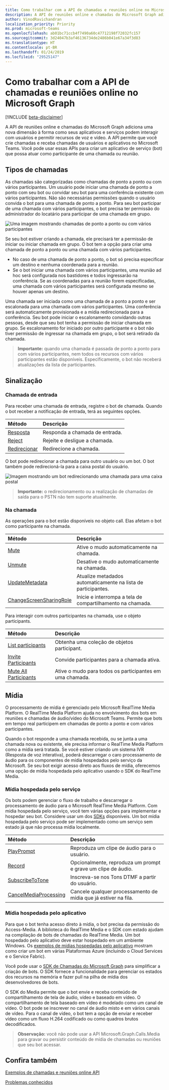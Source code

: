 ```yaml
---
title: Como trabalhar com a API de chamadas e reuniões online no Microsoft Graph
description: A API de reuniões online e chamadas do Microsoft Graph adiciona uma nova dimensão à forma como seus aplicativos e serviços podem interagir com usuários e permitir recursos de voz e vídeo. A API permite que você crie chamadas e receba chamadas de usuários e aplicativos no Microsoft Teams. Você pode usar essas APIs para criar um aplicativo de serviço (bot) que possa atuar como participante de uma chamada ou reunião.
author: VinodRavichandran
localization_priority: Priority
ms.prod: microsoft-teams
ms.openlocfilehash: ab01bc71ccb4f7490a60c47712198f72032fc157
ms.sourcegitcommit: 3d24047b3af46136734de2486b041e67a34f3d83
ms.translationtype: HT
ms.contentlocale: pt-BR
ms.lasthandoff: 01/24/2019
ms.locfileid: "29525147"
---
```

# <a name="working-with-the-calls-and-online-meetings-api-in-microsoft-graph"></a>Como trabalhar com a API de chamadas e reuniões online no Microsoft Graph

[!INCLUDE [beta-disclaimer](../../includes/beta-disclaimer.md)]

A API de reuniões online e chamadas do Microsoft Graph adiciona uma nova dimensão à forma como seus aplicativos e serviços podem interagir com usuários e permitir recursos de voz e vídeo. A API permite que você crie chamadas e receba chamadas de usuários e aplicativos no Microsoft Teams. Você pode usar essas APIs para criar um aplicativo de serviço (bot) que possa atuar como participante de uma chamada ou reunião.

## <a name="call-types"></a>Tipos de chamadas

As chamadas são categorizadas como chamadas de ponto a ponto ou com vários participantes. Um usuário pode iniciar uma chamada de ponto a ponto com seu bot ou convidar seu bot para uma conferência existente com vários participantes. Não são necessárias permissões quando o usuário convida o bot para uma chamada de ponto a ponto. Para seu bot participar de uma chamada com vários participantes, o bot precisa ter permissão do administrador do locatário para participar de uma chamada em grupo.

![Uma imagem mostrando chamadas de ponto a ponto ou com vários participantes](https://cdn.graph.office.net/prod/GraphDocuments/en-us/concepts/images/call-types.png)

Se seu bot estiver criando a chamada, ele precisará ter a permissão de iniciar ou iniciar chamada em grupo. O bot tem a opção para criar uma chamada de ponto a ponto ou uma chamada com vários participantes.

- No caso de uma chamada de ponto a ponto, o bot só precisa especificar um destino e nenhuma coordenada para a reunião. 
- Se o bot iniciar uma chamada com vários participantes, uma reunião ad hoc será configurada nos bastidores e todos ingressarão na conferência. Se as coordenadas para a reunião forem especificadas, uma chamada com vários participantes será configurada mesmo se houver apenas um destino.

Uma chamada ser iniciada como uma chamada de a ponto a ponto e ser escalonada para uma chamada com vários participantes. Uma conferência será automaticamente provisionada e a mídia redirecionada para a conferência. Seu bot pode iniciar o escalonamento convidando outras pessoas, desde que seu bot tenha a permissão de iniciar chamada em grupo. Se escalonamento for iniciado por outro participante e o bot não tiver permissão de ingressar na chamada em grupo, o bot será retirado da chamada.

> **Importante:** quando uma chamada é passada de ponto a ponto para com vários participantes, nem todos os recursos com vários participantes estão disponíveis. Especificamente, o bot não receberá atualizações da lista de participantes.

## <a name="signaling"></a>Sinalização

### <a name="incoming-call"></a>Chamada de entrada

Para receber uma chamada de entrada, registre o bot de chamada. Quando o bot receber a notificação de entrada, terá as seguintes opções.

| Método                              | Descrição                                  |
|:------------------------------------|:---------------------------------------------|
| [Resposta](../api/call-answer.md)     | Responda a chamada de entrada.                    |
| [Reject](../api/call-reject.md)     | Rejeite e desligue a chamada.                  |
| [Redirecionar](../api/call-redirect.md) | Redirecione a chamada.                           |

O bot pode redirecionar a chamada para outro usuário ou um bot. O bot também pode redirecioná-la para a caixa postal do usuário.

![Imagem mostrando um bot redirecionando uma chamada para uma caixa postal](https://cdn.graph.office.net/prod/GraphDocuments/en-us/concepts/images/call-handling.png)

> **Importante:** o redirecionamento ou a realização de chamadas de saída para o PSTN não tem suporte atualmente.

### <a name="in-call"></a>Na chamada

As operações para o bot estão disponíveis no objeto call. Elas afetam o bot como participante na chamada.

| Método                                                            | Descrição                                  |
|:------------------------------------------------------------------|:---------------------------------------------|
| [Mute](../api/call-mute.md)                                       | Ative o mudo automaticamente na chamada.                       |
| [Unmute](../api/call-unmute.md)                                   | Desative o mudo automaticamente na chamada.                     |
| [UpdateMetadata](../api/call-updatemetadata.md)                   | Atualize metadados automaticamente na lista de participantes.          |
| [ChangeScreenSharingRole](../api/call-changescreensharingrole.md) | Inicie e interrompa a tela de compartilhamento na chamada.   |

Para interagir com outros participantes na chamada, use o objeto participants.

| Método                                                            | Descrição                                  |
|:------------------------------------------------------------------|:---------------------------------------------|
| [List participants](../api/call-list-participants.md)             | Obtenha uma coleção de objetos participant.         |
| [Invite Participants](../api/participant-invite.md)               | Convide participantes para a chamada ativa.      |
| [Mute All Participants](../api/participant-muteall.md)            | Ative o mudo para todos os participantes em uma chamada.           |

## <a name="media"></a>Mídia

O processamento de mídia é gerenciado pelo Microsoft RealTime Media Platform. O RealTime Media Platform ajuda no envolvimento dos bots em reuniões e chamadas de áudio/vídeo do Microsoft Teams. Permite que bots em tempo real participem em chamadas de ponto a ponto e com vários participantes.

Quando o bot responde a uma chamada recebida, ou se junta a uma chamada nova ou existente, ele precisa informar o RealTime Media Platform como a mídia será tratada. Se você estiver criando um sistema IVR (Resposta de voz interativa), poderá descarregar o caro processamento de áudio para os componentes de mídia hospedados pelo serviço da Microsoft. Se seu bot exigir acesso direto aos fluxos de mídia, oferecemos uma opção de mídia hospedada pelo aplicativo usando o SDK do RealTime Media.

### <a name="service-hosted-media"></a>Mídia hospedada pelo serviço

Os bots podem gerenciar o fluxo de trabalho e descarregar o processamento de áudio para o Microsoft RealTime Media Platform. Com mídia hospedada pelo serviço, você tem várias opções para implementar e hospedar seu bot. Considere usar um dos [SDKs](https://developer.microsoft.com/graph/code-samples-and-sdks) disponíveis. Um bot mídia hospedada pelo serviço pode ser implementado como um serviço sem estado já que não processa mídia localmente.

| Método                                                        | Descrição                                             |
|:--------------------------------------------------------------|:--------------------------------------------------------|
| [PlayPrompt](../api/call-playprompt.md)                       | Reproduza um clipe de áudio para o usuário.                         |
| [Record](../api/call-record.md)                               | Opcionalmente, reproduza um prompt e grave um clipe de áudio.      |
| [SubscribeToTone](../api/call-subscribetotone.md)             | Inscreva-se nos Tons DTMF a partir do usuário.                  |
| [CancelMediaProcessing](../api/call-cancelmediaprocessing.md) | Cancele qualquer processamento de mídia que já estiver na fila.             |

### <a name="application-hosted-media"></a>Mídia hospedada pelo aplicativo

Para que o bot tenha acesso direto à mídia, o bot precisa da permissão do Access-Media. A biblioteca do RealTime Media e o SDK com estado ajudam na compilação de bots de chamadas do RealTime Media. Um bot hospedado pelo aplicativo deve estar hospedado em um ambiente Windows. Os [exemplos de mídias hospedadas pelo aplicativo](https://github.com/microsoftgraph/microsoft-graph-comms-samples) mostram como criar um bot em várias Plataformas Azure (incluindo o Cloud Services e o Service Fabric).

Você pode usar o [SDK de Chamadas do Microsoft Graph](https://microsoftgraph.github.io/microsoft-graph-comms-samples/docs/articles/index.html) para simplificar a criação de bots. O SDK fornece a funcionalidade para gerenciar os estados dos recursos na memória e fazer pull na pilha de mídia dos desenvolvedores de bots.

O SDK do Media permite que o bot envie e receba conteúdo de compartilhamento de tela de áudio, vídeo e baseado em vídeo. O compartilhamento de tela baseado em vídeo é modelado como um canal de vídeo. O bot pode se inscrever no canal de áudio misto e em vários canais de vídeo. Para o canal de vídeo, o bot tem a opção de enviar e receber vídeo como um fluxo H.264 codificado ou como quadros brutos decodificados.

> **Observação:** você não pode usar a API Microsoft.Graph.Calls.Media para gravar ou persistir conteúdo de mídia de chamadas ou reuniões que seu bot acessar.

## <a name="see-also"></a>Confira também

[Exemplos de chamadas e reuniões online API](https://github.com/microsoftgraph/microsoft-graph-comms-samples/)

[Problemas conhecidos](/graph/known-issues#calls-and-online-meetings)
<!--
{
  "type": "#page.annotation",
  "suppressions": [
    "Error: /api-reference/beta/resources/calls-api-overview.md:\r\n      Exception processing links.\r\n    System.ArgumentException: Link Definition was null. Link text: !INCLUDE [beta-disclaimer](../../includes/beta-disclaimer.md)\r\n      at ApiDoctor.Validation.DocFile.get_LinkDestinations()\r\n      at ApiDoctor.Validation.DocSet.ValidateLinks(Boolean includeWarnings, String[] relativePathForFiles, IssueLogger issues, Boolean requireFilenameCaseMatch, Boolean printOrphanedFiles)"
  ]
}
-->
